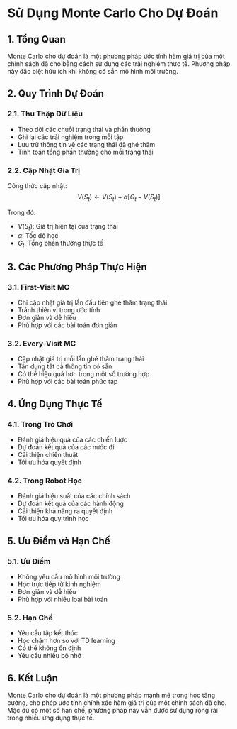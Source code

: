 # Sử Dụng Monte Carlo Cho Dự Đoán

## 1. Tổng Quan
Monte Carlo cho dự đoán là một phương pháp ước tính hàm giá trị của một chính sách đã cho bằng cách sử dụng các trải nghiệm thực tế. Phương pháp này đặc biệt hữu ích khi không có sẵn mô hình môi trường.

## 2. Quy Trình Dự Đoán

### 2.1. Thu Thập Dữ Liệu
- Theo dõi các chuỗi trạng thái và phần thưởng
- Ghi lại các trải nghiệm trong mỗi tập
- Lưu trữ thông tin về các trạng thái đã ghé thăm
- Tính toán tổng phần thưởng cho mỗi trạng thái

### 2.2. Cập Nhật Giá Trị
Công thức cập nhật:
$$V(S_t) \leftarrow V(S_t) + \alpha[G_t - V(S_t)]$$

Trong đó:
- $V(S_t)$: Giá trị hiện tại của trạng thái
- $\alpha$: Tốc độ học
- $G_t$: Tổng phần thưởng thực tế

## 3. Các Phương Pháp Thực Hiện

### 3.1. First-Visit MC
- Chỉ cập nhật giá trị lần đầu tiên ghé thăm trạng thái
- Tránh thiên vị trong ước tính
- Đơn giản và dễ hiểu
- Phù hợp với các bài toán đơn giản

### 3.2. Every-Visit MC
- Cập nhật giá trị mỗi lần ghé thăm trạng thái
- Tận dụng tất cả thông tin có sẵn
- Có thể hiệu quả hơn trong một số trường hợp
- Phù hợp với các bài toán phức tạp

## 4. Ứng Dụng Thực Tế

### 4.1. Trong Trò Chơi
- Đánh giá hiệu quả của các chiến lược
- Dự đoán kết quả của các nước đi
- Cải thiện chiến thuật
- Tối ưu hóa quyết định

### 4.2. Trong Robot Học
- Đánh giá hiệu suất của các chính sách
- Dự đoán kết quả của các hành động
- Cải thiện khả năng ra quyết định
- Tối ưu hóa quy trình học

## 5. Ưu Điểm và Hạn Chế

### 5.1. Ưu Điểm
- Không yêu cầu mô hình môi trường
- Học trực tiếp từ kinh nghiệm
- Đơn giản và dễ hiểu
- Phù hợp với nhiều loại bài toán

### 5.2. Hạn Chế
- Yêu cầu tập kết thúc
- Học chậm hơn so với TD learning
- Có thể không ổn định
- Yêu cầu nhiều bộ nhớ

## 6. Kết Luận
Monte Carlo cho dự đoán là một phương pháp mạnh mẽ trong học tăng cường, cho phép ước tính chính xác hàm giá trị của một chính sách đã cho. Mặc dù có một số hạn chế, phương pháp này vẫn được sử dụng rộng rãi trong nhiều ứng dụng thực tế.
